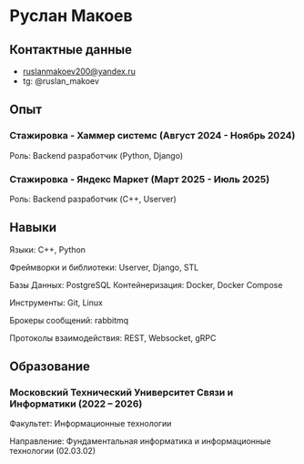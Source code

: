 # Руслан Макоев

## Контактные данные
- ruslanmakoev200@yandex.ru
- tg: @ruslan_makoev


## Опыт

### Стажировка - Хаммер системс (Август 2024 - Ноябрь 2024)
Роль: Backend разработчик (Python, Django) 

### Стажировка - Яндекс Маркет (Март 2025 - Июль 2025)
Роль: Backend разработчик (C++, Userver)


## Навыки

Языки:  С++, Python

Фреймворки и библиотеки:  Userver, Django, STL

Базы Данных: PostgreSQL
Контейнеризация: Docker, Docker Compose

Инструменты: Git, Linux

Брокеры сообщений: rabbitmq

Протоколы взаимодействия: REST, Websocket, gRPC


## Образование

### Московский Технический Университет Связи и Информатики (2022 – 2026)

Факультет: Информационные технологии

Направление: Фундаментальная информатика и информационные технологии (02.03.02)
